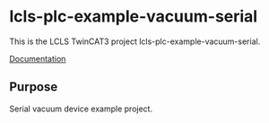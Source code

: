 # lcls-plc-example-vacuum-serial

This is the LCLS TwinCAT3 project lcls-plc-example-vacuum-serial.

[Documentation](https://pcdshub.github.io/lcls-plc-example-vacuum-serial)

## Purpose

Serial vacuum device example project.
